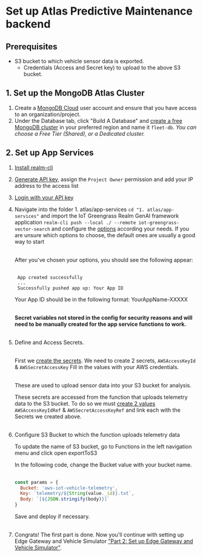 # Set up Atlas Predictive Maintenance backend

## Prerequisites

* S3 bucket to which vehicle sensor data is exported.
  * Credentials (Access and Secret key) to upload to the above S3 bucket.

## 1. Set up the MongoDB Atlas Cluster

1. Create a [MongoDB Cloud](https://cloud.mongodb.com/) user account and ensure that you have access to an organization/project. 
2. Under the Database tab, click "Build A Database" and [create a free MongoDB cluster](https://www.mongodb.com/docs/atlas/tutorial/create-new-cluster/) in your preferred region and name it ```fleet-db```. *You can choose a Free Tier (Shared), or a Dedicated cluster.*

## 2. Set up App Services

1. [Install realm-cli](https://www.mongodb.com/docs/atlas/app-services/realm-cli/v2/#installation)
2. [Generate API key](https://www.mongodb.com/docs/atlas/app-services/realm-cli/v2/#generate-an-api-key), assign the ```Project Owner``` permission and add your IP address to the access list
3. [Login with your API key](https://www.mongodb.com/docs/atlas/app-services/realm-cli/v2/#authenticate-with-an-api-key)
4. Navigate into the folder 1. atlas/app-services  `cd "1. atlas/app-services"` and import the IoT Greengrass Realm GenAI framework application `realm-cli push --local ./ --remote iot-greengrass-vector-search` and configure the [options](https://www.mongodb.com/docs/atlas/app-services/manage-apps/create/create-with-cli/#run-the-app-creation-command) according your needs. If you are unsure which options to choose, the default ones are usually a good way to start<br><br>

    After you've chosen your options, you should see the following appear: <br><br>

        App created successfully    
        ...    
        Successfully pushed app up: Your App ID 

    Your App ID should be in the following format: YourAppName-XXXXX<br><br>

    **Secret variables not stored in the config for security reasons and will need to be manually created for the app service functions to work.**<br><br>

5. Define and Access Secrets.<br><br>

   First we [create the secrets](https://www.mongodb.com/docs/atlas/app-services/values-and-secrets/define-and-manage-secrets/#define-a-secret).
   We need to create 2 secrets, `AWSAccessKeyId` & `AWSSecretAccessKey`
   Fill in the values with your AWS credentials.<br><br>

   These are used to upload sensor data into your S3 bucket for analysis.

   These secrets are accessed from the function that uploads telemetry data to the S3 bucket. To do so we must [create 2 values](https://www.mongodb.com/docs/atlas/app-services/values-and-secrets/define-a-value/#create-a-new-value) `AWSAccessKeyIdRef` & `AWSSecretAccessKeyRef` and link each with the Secrets we created above.<br><br>

6. Configure S3 Bucket to which the function uploads telemetry data

   To update the name of S3 bucket, go to Functions in the left navigation menu and click open exportToS3

   In the following code, change the Bucket value with your bucket name.<br><br>

    ```javascript
    const params = {
      Bucket: 'aws-iot-vehicle-telemetry',
      Key: `telemetry/${String(value._id)}.txt`, 
      Body: `[${JSON.stringify(body)}]`
    }
    ```
    Save and deploy if necessary.<br><br>

7. Congrats! The first part is done. Now you'll continue with setting up Edge Gateway and Vehicle Simulator ["Part 2: Set up Edge Gateway and Vehicle Simulator"](../2.%20edge/).

